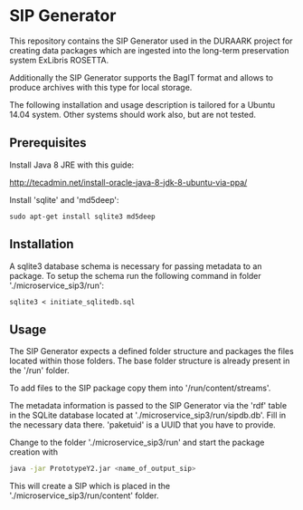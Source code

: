 # SIP Generator

This repository contains the SIP Generator used in the DURAARK project for creating data packages which are ingested into the long-term preservation system ExLibris ROSETTA.

Additionally the SIP Generator supports the BagIT format and allows to produce archives with this type for local storage.

The following installation and usage description is tailored for a Ubuntu 14.04 system. Other systems should work also, but are not tested.

## Prerequisites

Install Java 8 JRE with this guide:

http://tecadmin.net/install-oracle-java-8-jdk-8-ubuntu-via-ppa/

Install 'sqlite' and 'md5deep':

```shell
sudo apt-get install sqlite3 md5deep
```
## Installation

A sqlite3 database schema is necessary for passing metadata to an package. To setup the schema run the following command in folder './microservice_sip3/run':

```shell
sqlite3 < initiate_sqlitedb.sql
```

## Usage

The SIP Generator expects a defined folder structure and packages the files located within those folders. The base folder structure is already present in the '/run' folder. 

To add files to the SIP package copy them into '/run/content/streams'.

The metadata information is passed to the SIP Generator via the 'rdf' table in the SQLite database located at './microservice_sip3/run/sipdb.db'. Fill in the necessary data there. 'paketuid' is a UUID that you have to provide.

Change to the folder './microservice_sip3/run' and start the package creation with

```bash
java -jar PrototypeY2.jar <name_of_output_sip>
```
This will create a SIP which is placed in the './microservice_sip3/run/content' folder.

